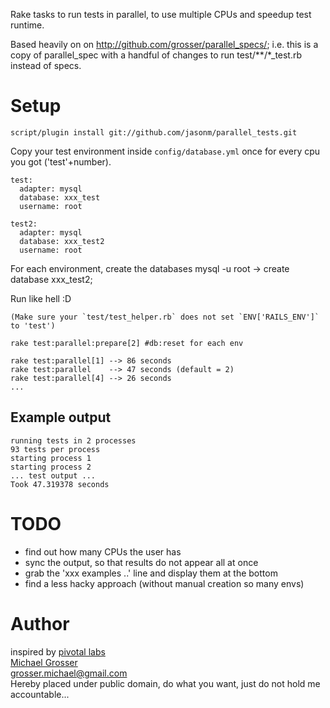 Rake tasks to run tests in parallel, to use multiple CPUs and speedup test runtime.

Based heavily on on http://github.com/grosser/parallel_specs/; i.e. this is a copy
of parallel_spec with a handful of changes to run test/**/*_test.rb instead of specs.

Setup
=====

    script/plugin install git://github.com/jasonm/parallel_tests.git

Copy your test environment inside `config/database.yml` once for every cpu you got ('test'+number).

    test:
      adapter: mysql
      database: xxx_test
      username: root

    test2:
      adapter: mysql
      database: xxx_test2
      username: root

For each environment, create the databases
    mysql -u root -> create database xxx_test2;

Run like hell :D  

    (Make sure your `test/test_helper.rb` does not set `ENV['RAILS_ENV']` to 'test')

    rake test:parallel:prepare[2] #db:reset for each env

    rake test:parallel[1] --> 86 seconds
    rake test:parallel    --> 47 seconds (default = 2)
    rake test:parallel[4] --> 26 seconds
    ...

Example output
--------------

    running tests in 2 processes
    93 tests per process
    starting process 1
    starting process 2
    ... test output ...
    Took 47.319378 seconds


TODO
====
 - find out how many CPUs the user has
 - sync the output, so that results do not appear all at once
 - grab the 'xxx examples ..' line and display them at the bottom
 - find a less hacky approach (without manual creation so many envs)


Author
======
inspired by [pivotal labs](http://pivotallabs.com/users/miked/blog/articles/849-parallelize-your-rspec-suite)  
[Michael Grosser](http://pragmatig.wordpress.com)  
grosser.michael@gmail.com  
Hereby placed under public domain, do what you want, just do not hold me accountable...
